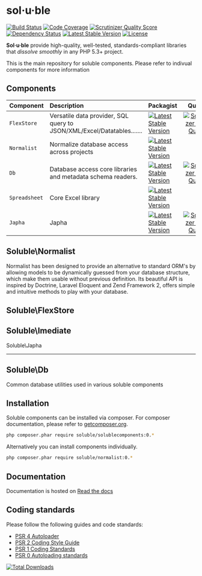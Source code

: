 # sol·u·ble

[![Build Status](https://travis-ci.org/belgattitude/solublecomponents.png?branch=master)](https://travis-ci.org/belgattitude/solublecomponents)
[![Code Coverage](https://scrutinizer-ci.com/g/belgattitude/solublecomponents/badges/coverage.png?s=aaa552f6313a3a50145f0e87b252c84677c22aa9)](https://scrutinizer-ci.com/g/belgattitude/solublecomponents/)
[![Scrutinizer Quality Score](https://scrutinizer-ci.com/g/belgattitude/solublecomponents/badges/quality-score.png?s=6f3ab91f916bf642f248e82c29857f94cb50bb33)](https://scrutinizer-ci.com/g/belgattitude/solublecomponents/)
[![Dependency Status](https://www.versioneye.com/user/projects/52cc2674ec137549700001f3/badge.png)](https://www.versioneye.com/user/projects/52cc2674ec137549700001f3)
[![Latest Stable Version](https://poser.pugx.org/soluble/solublecomponents/v/stable.png)](https://packagist.org/packages/soluble/solublecomponents)
[![License](https://poser.pugx.org/soluble/solublecomponents/license.png)](https://packagist.org/packages/soluble/solublecomponents)

**Sol·u·ble** provide high-quality, well-tested, standards-compliant libraries that *dissolve smoothly* in any PHP 5.3+ project. 

This is the main repository for soluble components. Please refer to indivual components for more information 
 
## Components

| Component     | Description            | Packagist  | Quality  | 
| :------------ |:---------------------- | :--------| :-------:|
| `FlexStore`   | Versatile data provider, SQL query to JSON/XML/Excel/Datatables.......          | [![Latest Stable Version](https://poser.pugx.org/soluble/flexstore/v/stable.svg)](https://packagist.org/packages/soluble/flexstore)    | [![Scrutinizer Code Quality](https://scrutinizer-ci.com/g/belgattitude/soluble-flexstore/badges/quality-score.png?b=master)](https://scrutinizer-ci.com/g/belgattitude/soluble-flexstore/?branch=master) |
| `Normalist`   | Normalize database access across projects                   |  [![Latest Stable Version](https://poser.pugx.org/soluble/normalist/v/stable.svg)](https://packagist.org/packages/soluble/normalist)   |
| `Db`          | Database access core libraries and metadata schema readers.  | [![Latest Stable Version](https://poser.pugx.org/soluble/db/v/stable.svg)](https://packagist.org/packages/soluble/db)       | [![Scrutinizer Code Quality](https://scrutinizer-ci.com/g/belgattitude/soluble-db/badges/quality-score.png?b=master)](https://scrutinizer-ci.com/g/belgattitude/soluble-db/?branch=master) |
| `Spreadsheet` | Core Excel library       | [![Latest Stable Version](https://poser.pugx.org/soluble/spreadsheet/v/stable.svg)](https://packagist.org/packages/soluble/spreadsheet)      |
| `Japha`       | Japha                  | [![Latest Stable Version](https://poser.pugx.org/soluble/japha/v/stable.svg)](https://packagist.org/packages/soluble/japha)   | [![Scrutinizer Code Quality](https://scrutinizer-ci.com/g/belgattitude/soluble-japha/badges/quality-score.png?b=master)](https://scrutinizer-ci.com/g/belgattitude/soluble-japha/?branch=master) |


Soluble\Normalist
-----------------

Normalist has been designed to provide an alternative to standard ORM's by 
allowing models to be dynamically guessed from your database structure, which 
make them usable without previous definition. Its beautiful API is inspired by Doctrine, Laravel Eloquent and 
Zend Framework 2, offers simple and intuitive methods to play with your database.

Soluble\FlexStore
-----------------

Soluble\Imediate
----------------

Soluble\Japha

-------------

Soluble\Db
----------

Common database utilities used in various soluble components


## Installation

Soluble components can be installed via composer. For composer documentation, please refer to
[getcomposer.org](http://getcomposer.org/).

```sh
php composer.phar require soluble/solublecomponents:0.*
```

Alternatively you can install components individually.

```sh
php composer.phar require soluble/normalist:0.*
```

## Documentation

Documentation is hosted on [Read the docs](http://soluble.readthedocs.org)

## Coding standards

Please follow the following guides and code standards:

* [PSR 4 Autoloader](https://github.com/php-fig/fig-standards/blob/master/accepted/PSR-4-autoloader.md)
* [PSR 2 Coding Style Guide](https://github.com/php-fig/fig-standards/blob/master/accepted/PSR-2-coding-style-guide.md)
* [PSR 1 Coding Standards](https://github.com/php-fig/fig-standards/blob/master/accepted/PSR-1-basic-coding-standard.md)
* [PSR 0 Autoloading standards](https://github.com/php-fig/fig-standards/blob/master/accepted/PSR-0.md)




[![Total Downloads](https://poser.pugx.org/soluble/solublecomponents/downloads.png)](https://packagist.org/packages/soluble/solublecomponents)